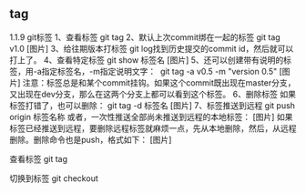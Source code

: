 ## tag

1.1.9 git标签
1、查看标签
git tag
2、默认上次commit绑在一起的标签
git tag v1.0
[图片]
3、给往期版本打标签
git log找到历史提交的commit id，然后就可以打上了。
4、查看特定标签
git show 标签名
[图片]
5、还可以创建带有说明的标签，用-a指定标签名，-m指定说明文字：
 git tag -a v0.5 -m "version 0.5"
[图片]
注意：标签总是和某个commit挂钩。如果这个commit既出现在master分支，又出现在dev分支，那么在这两个分支上都可以看到这个标签。
6、删除标签
如果标签打错了，也可以删除：
git tag -d 标签名
[图片]
7、标签推送到远程
git push origin 标签名称
或者，一次性推送全部尚未推送到远程的本地标签：
[图片]
如果标签已经推送到远程，要删除远程标签就麻烦一点，先从本地删除，然后，从远程删除。删除命令也是push，格式如下：
[图片]


查看标签
git tag


切换到标签
git checkout